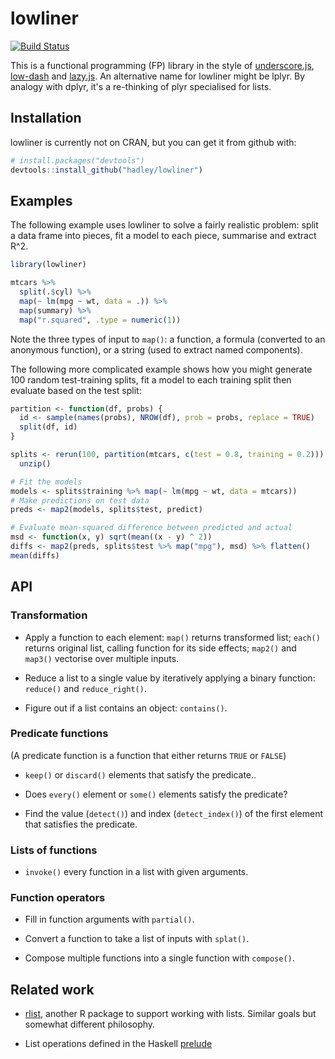 # lowliner

[![Build Status](https://travis-ci.org/hadley/lowliner.png?branch=master)](https://travis-ci.org/hadley/lowliner)

This is a functional programming (FP) library in the style of [underscore.js](http://underscorejs.org), [low-dash](https://lodash.com) and [lazy.js](http://danieltao.com/lazy.js/). An alternative name for lowliner might be lplyr. By analogy with dplyr, it's a re-thinking of plyr specialised for lists.

## Installation

lowliner is currently not on CRAN, but you can get it from github with:

```R
# install.packages("devtools")
devtools::install_github("hadley/lowliner")
```

## Examples

The following example uses lowliner to solve a fairly realistic problem: split a data frame into pieces, fit a model to each piece, summarise and extract R^2.

```R
library(lowliner)

mtcars %>%
  split(.$cyl) %>%
  map(~ lm(mpg ~ wt, data = .)) %>%
  map(summary) %>%
  map("r.squared", .type = numeric(1))
```

Note the three types of input to `map()`: a function, a formula (converted to an anonymous function), or a string (used to extract named components).

The following more complicated example shows how you might generate 100 random test-training splits, fit a model to each training split then evaluate based on the test split:

```R
partition <- function(df, probs) {
  id <- sample(names(probs), NROW(df), prob = probs, replace = TRUE)
  split(df, id)
}

splits <- rerun(100, partition(mtcars, c(test = 0.8, training = 0.2))) %>%
  unzip()

# Fit the models
models <- splits$training %>% map(~ lm(mpg ~ wt, data = mtcars))
# Make predictions on test data
preds <- map2(models, splits$test, predict)

# Evaluate mean-squared difference between predicted and actual
msd <- function(x, y) sqrt(mean((x - y) ^ 2))
diffs <- map2(preds, splits$test %>% map("mpg"), msd) %>% flatten()
mean(diffs)
```

## API

### Transformation

* Apply a function to each element: `map()` returns transformed list; 
  `each()` returns original list, calling function for its side effects;
  `map2()` and `map3()` vectorise over multiple inputs.

* Reduce a list to a single value by iteratively applying a binary 
  function: `reduce()` and `reduce_right()`.

* Figure out if a list contains an object: `contains()`.

### Predicate functions

(A predicate function is a function that either returns `TRUE` or `FALSE`)

* `keep()` or `discard()` elements that satisfy the predicate..

* Does `every()` element or `some()` elements satisfy the predicate?

* Find the value (`detect()`) and index (`detect_index()`) of the first element 
  that satisfies the predicate.

### Lists of functions

* `invoke()` every function in a list with given arguments.

### Function operators

* Fill in function arguments with `partial()`. 

* Convert a function to take a list of inputs with `splat()`.

* Compose multiple functions into a single function with `compose()`.

## Related work

* [rlist](http://renkun.me/rlist/), another R package to support working
  with lists. Similar goals but somewhat different philosophy.

* List operations defined in the Haskell 
  [prelude](http://hackage.haskell.org/package/base-4.7.0.1/docs/Prelude.html#g:11)
